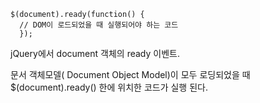 
```
$(document).ready(function() { 
  // DOM이 로드되었을 때 실행되어야 하는 코드 
  });
```

jQuery에서 document 객체의 ready 이벤트. 

문서 객체모델( Document Object Model)이 모두 로딩되었을 때 $(document).ready() 한에 위치한 코드가 실행 된다. 
